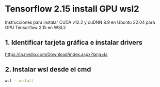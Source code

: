 # Tensorflow 2.15 install GPU wsl2
Instrucciones para instalar CUDA v12.2 y cuDNN 8.9 en Ubuntu 22.04 para GPU Tensorflow 2.15 en WSL2

## 1. Identificar tarjeta gráfica e instalar drivers
  https://la.nvidia.com/Download/index.aspx?lang=la

## 2. Instalar wsl desde el cmd
```cmd
wsl --install
```
